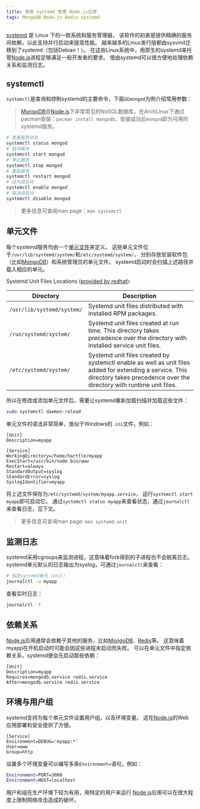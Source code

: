 ```yaml
---
title: 使用 systemd 管理 Node.js应用
tags: MongoDB Node.js Redis systemd
---
```


[systemd][systemd-wiki] 是 Linux 下的一款系统和服务管理器，
该软件的初衷是提供精确的服务间依赖，以此支持并行启动来提高性能。
越来越多的Linux发行版都由sysvinit迁移到了systemd（包括Debian！）。
在这些Linux系统中，用原生的systemd来托管[Node.js][node]进程足够满足一般开发者的要求。
借由systemd可以很方便地处理依赖关系和监测日志。

## systemctl

`systemctl`是查询和控制systemd的主要命令，下面以`mongod`为例介绍常用参数：

> [MongoDB][mongodb]是[Node.js][node]下非常常见的NoSQL数据库，在ArchLinux下通过pacman安装：`pacman install mongodb`，安装成功后`mongod`即为可用的systemd服务。

```bash
# 查看服务状态
systemctl status mongod
# 启动服务
systemctl start mongod
# 停止服务
systemctl stop mongod
# 重启服务
systemctl restart mongod
# 设为自启动
systemctl enable mongod
# 取消自启动
systemctl disable mongod
```

<!--more-->

> 更多信息可查阅man page：`man systemctl`

## 单元文件

每个systemd服务均由一个[单元文件][unitfile-arch]来定义。
这些单元文件位于`/usr/lib/systemd/system/`和`/etc/systemd/system/`，
分别存放安装软件包（比如[MongoDB][mongodb]）和系统管理员的单元文件。
systemd启动时会扫描上述路径并载入相应的单元。

Systemd Unit Files Locations ([provided by redhat][redhat-doc]):

Directory |	Description
--- | ---
`/usr/lib/systemd/system/` | Systemd unit files distributed with installed RPM packages.
`/run/systemd/system/` | Systemd unit files created at run time. This directory takes precedence over the directory with installed service unit files.
`/etc/systemd/system/` | Systemd unit files created by systemctl enable as well as unit files added for extending a service. This directory takes precedence over the directory with runtime unit files.


所以在修改或添加单元文件后，需要让systemd重新加载扫描并加载这些文件：

```bash
sudo systemctl daemon-reload
```

单元文件的语法非常简单，类似于Windows的`.ini`文件。例如：

```systemd
[Unit]
Description=myapp

[Service]
WorkingDirectory=/home/harttle/myapp
ExecStart=/usr/bin/node bin/www
Restart=always
StandardOutput=syslog
StandardError=syslog
SyslogIdentifier=myapp
```

将上述文件保存为`/etc/systemd/system/myapp.service`，
运行`systemctl start myapp`即可启动它。
通过`systemctl status myapp`来查看状态，通过`journalctl`来查看日志，见下文。

> 更多信息可查询man page: `man systemd.unit`

## 监测日志

systemd采用cgroups来监测进程，这意味着fork得到的子进程也不会脱离日志。
systemd单元默认的日志输出为syslog，可通过`journalctl`来查看：

```bash
# 指定systemd单元（unit）
journalctl -u myapp
```

查看实时日志：

```bash
journalctl -f
```

## 依赖关系

[Node.js][node]应用通常会依赖于其他的服务，比如[MongoDB][mongodb]、[Redis][redis]等。
这意味着myapp在开机启动时可能会因这些进程未启动而失败。
可以在单元文件中指定依赖关系，systemd便会先启动那些依赖：

```systemd
[Unit]
Description=myapp
Requires=mongodb.service redis.service
After=mongodb.service redis.service
```

## 环境与用户组

systemd支持为每个单元文件设置用户组，以及环境变量。
这在[Node.js][node]的Web应用部署和安全提供了方便。

```systemd
[Service]
Environment=DEBUG='myapp:*'
User=www
Group=http
```

设置多个环境变量可以编写多条`Environment=`语句，例如：

```bash
Environment=PORT=3000
Environment=HOST=localhost
```

用户和组在生产环境下较为有用，用特定的用户来运行
[Node.js][node]应用可以在很大程度上限制网络攻击造成的破坏。

[systemd-wiki]: https://zh.wikipedia.org/wiki/Systemd
[unitfile-arch]: http://www.freedesktop.org/software/systemd/man/systemd.unit.html
[mongodb]: https://www.mongodb.com
[redis]: https://github.com/antirez/redis
[node]: http://nodejs.org
[redhat-doc]: https://access.redhat.com/documentation/en-US/Red_Hat_Enterprise_Linux/7/html/System_Administrators_Guide/chap-Managing_Services_with_systemd.html#tabl-Managing_Services_with_systemd-Introduction-Units-Locations
